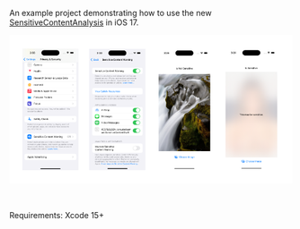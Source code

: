 
An example project demonstrating how to use the new [SensitiveContentAnalysis](https://developer.apple.com/documentation/sensitivecontentanalysis) in iOS 17.


<p align="center">
<img src="SensitiveSummaryImage.png" alt="Sensitive Screen Activation Flow" title="Sensitive Screen Activation Flow"/>
</p>
</br>

Requirements: Xcode 15+

